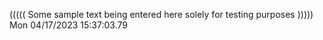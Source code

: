 ((((( Some sample text being entered here solely for testing purposes ))))) Mon 04/17/2023 15:37:03.79

